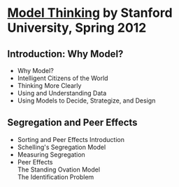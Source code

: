 # [Model Thinking](http://www.modelthinker-class.org/) by Stanford University, Spring 2012

## Introduction: Why Model?  
* Why Model?  
* Intelligent Citizens of the World  
* Thinking More Clearly  
* Using and Understanding Data  
* Using Models to Decide, Strategize, and Design  

## Segregation and Peer Effects  
* Sorting and Peer Effects Introduction  
* Schelling's Segregation Model  
* Measuring Segregation  
* Peer Effects  
The Standing Ovation Model  
The Identification Problem  